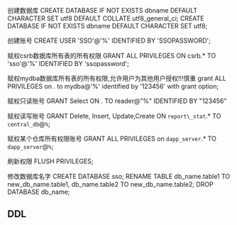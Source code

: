 创建数据库
CREATE DATABASE IF NOT EXISTS dbname DEFAULT CHARACTER SET utf8 DEFAULT COLLATE utf8_general_ci;
CREATE DATABASE IF NOT EXISTS dbname DEFAULT CHARACTER SET utf8;

创建账号
CREATE USER 'SSO'@'%' IDENTIFIED BY 'SSOPASSWORD';

赋权csrb数据库所有表的所有权限
GRANT ALL PRIVILEGES ON csrb.* TO 'sso'@'%' IDENTIFIED BY 'ssopassword';

赋权mydba数据库所有表的所有权限,允许用户为其他用户授权!!!慎重
grant ALL PRIVILEGES  on  *.*  to mydba@'%' identified  by '123456' with grant option;

赋权只读账号
GRANT Select ON *.* TO reader@"%"  IDENTIFIED BY "123456"

赋权读写账号
GRANT Delete, Insert, Update,Create  ON `report\_stat`.* TO `central_db`@`%`;

赋权某个仓库所有权限账号
GRANT ALL PRIVILEGES on `dapp_server`.* TO `dapp_server`@`%`;

刷新权限
FLUSH PRIVILEGES;

修改数据库名字
CREATE DATABASE sso;
RENAME TABLE db_name.table1 TO new_db_name.table1,
db_name.table2 TO new_db_name.table2;
DROP DATABASE db_name;



## DDL



